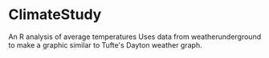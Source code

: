 # ClimateStudy
An R analysis of average temperatures
Uses data from weatherunderground to make a graphic similar to Tufte's Dayton weather graph.
